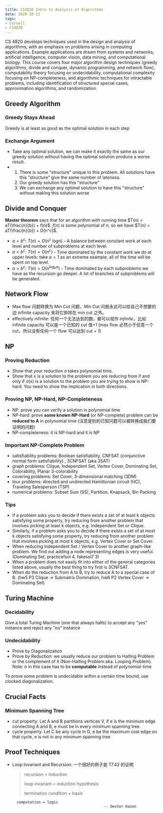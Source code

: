 ```yaml
---
title: CS4820 Intro to Analysis of Algorithms
date: 2020-10-13
tags:
- Cornell
- CS4820
---
```


CS 4820 develops techniques used in the design and analysis of algorithms, with an emphasis on problems arising in computing applications. Example applications are drawn from systems and networks, artificial intelligence, computer vision, data mining, and computational biology. This course covers four major algorithm design techniques (greedy algorithms, divide and conquer, dynamic programming, and network flow), computability theory focusing on undecidability, computational complexity focusing on NP-completeness, and algorithmic techniques for intractable problems, including identification of structured special cases, approximation algorithms, and randomization.

<!--more-->

## Greedy Algorithm

### Greedy Stays Ahead

Greedy is at least as good as the optimal solution in each step

### Exchange Argument

- Take any optimal solution, we can make it exactly the same as our greedy solution without having the optimal solution produce a worse result.
- 1. There is some "structure" unique to this problem. All solutions have this "structure" give the same number of lateness.
  2. Our greedy solution has this "structure"
  3. We can exchange any optimal solution to have this "structure" without making this solution worse

## Divide and Conquer

**Master theorem** says that for an algorithm with running time $T(n) = aT(\frac{n}{b}) + f(n)$. $f(n)$ is some polynomial of $n$, so we have $T(n) = aT(\frac{n}{b}) + O(n^c)$. 

- $a = b^c$: $T(n) = O(n^c \; logn)$ - A balance between constant work at each level and number of subproblems at each level. 
- $a < b^c$: $T(n) = O(n^c)$ - Time dominated by the constant work we do at upper levels: take $a=1$ as an extreme example, all of the time will be spent on top level. 
- $a>b^c$: $T(n) = O(n^{log_ba})$ -  Time dominated by each subproblems we have as the recursion go deeper. A lot of branches of subproblems will be generated. 

## Network Flow

- Max flow 问题转换为 Min Cut 问题，Min Cut 问题永远可以给自己不想要的边 infinite capacity 来将它排除在 min cut 之外。
- effectively infinite: 任何一个无法达到的数，都可以视作 *infinite*，比如 infinite capacity 可以是一个已知的 cut 值+1 (max flow 必然小于任意一个 cut，所以没有任何一个 flow 可以达到 cut + 1)

## NP

### Proving Reduction

- Show that your reduction σ takes polynomial time.
- Show that x is a solution to the problem you are reducing from if and only if σ(x) is a solution to the
  problem you are trying to show is NP-hard. You need to show the implication in both directions.

### Proving NP, NP-Hard, NP-Completeness

- NP: prove you can verify a solution in polynomial time
- NP-hard: prove **some known NP-Hard** (or NP-complete) problem can be **reduced to A** in polynomial time (注意是别的已知问题可以被转换成我们要证明的问题)
- NP-completeness: it is NP-hard and it is NP

### Important NP-Complete Problem

- satisfiability problems: Boolean satisfiability, CNFSAT (conjunctive normal form satisfiability) ,  3CNFSAT (aka 3SAT)
- graph problems: Clique, Independent Set, Vertex Cover, Dominating Set, Colorability, Planar 3-colorability
- covering problems: Set Cover, 3-dimensional matching (3DM)
- tour problems: directed and undirected Hamiltonian circuit (HC), Traveling Salesperson (TSP)
- numerical problems: Subset Sum (SS), Partition, Knapsack, Bin Packing

### Tips

- If a problem asks you to decide if there exists a set of at least k objects satisfying some property, try reducing from another problem that involves picking at least k objects, e.g. Independent Set or Clique.
- Similarly, if a problem asks you to decide if there exists a set of at most k objects satisfying some property, try reducing from another problem that involves picking at most k objects, e.g. Vertex Cover or Set Cover. 
- When reducing Independent Set / Vertex Cover to another graph-like problem. We find out adding a node representing edges is very useful. (Dominating Set, practicefsol 4, fakesol7 3)
- When a problem does not easily fit into either of the general categories listed above, usually the best thing to try first is 3CNFSAT.
- When do the reduction from A to B, try to reduce A to a special case of B. (hw5 P3 Clique -> Submatrix Domination, hw6 P2 Vertex Cover -> Dominating Set)

## Turing Machine

### Decidability

Give a total Turing Machine (one that always halts) to accept any "yes" instance and reject any "no" instance

### Undecidability

- Prove by Diagonalization
- Prove by Reduction: we usually reduce our problem to Halting Problem or the complement of it (Non-Halting Problem aka. Looping Problem). Note: σ in this case has to be **computable** instead of polynomial-time

To prove some problem is undecidable within a certain time bound, use clocked diagonalization. 

## Crucial Facts

### Minimum Spanning Tree

- cut property: Let A and B partitions vertices V, if e is the minimum edge connecting A and B, e must be in every minimum spanning tree.
- cycle property: Let C be any cycle in G, e be the maximum cost edge on that cycle, e is not in any minimum spanning tree

## Proof Techniques

- Loop Invariant and Recursion: 一个很好的例子是 T7.42 的证明

  > recursion = induction
  > 
  > loop invariant = induction hypothesis
  >
  > termination condition = basis
		
		computation = logic
												-- Dexter Kozen
